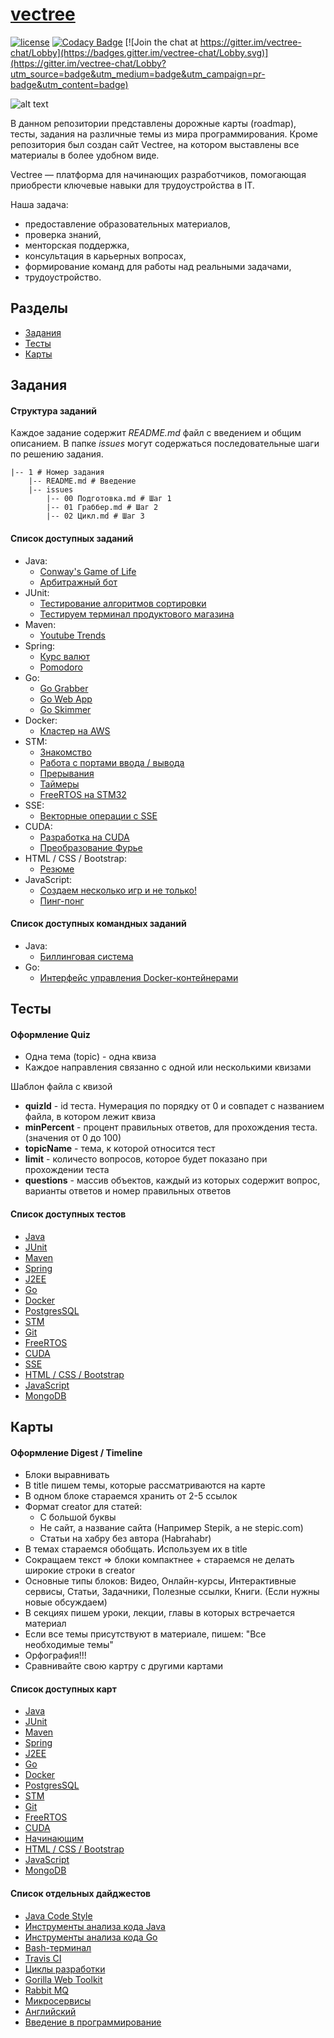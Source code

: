 # [vectree](http://vectree.ru/)

[![license][license-badge]][LICENSE] [![Codacy Badge](https://api.codacy.com/project/badge/Grade/96071bdddd4548eba86b955593671ec4)](https://www.codacy.com/app/vectree/resources?utm_source=github.com&amp;utm_medium=referral&amp;utm_content=vectree/resources&amp;utm_campaign=Badge_Grade)
[![Join the chat at https://gitter.im/vectree-chat/Lobby](https://badges.gitter.im/vectree-chat/Lobby.svg)](https://gitter.im/vectree-chat/Lobby?utm_source=badge&utm_medium=badge&utm_campaign=pr-badge&utm_content=badge)

![alt text](https://sun9-7.userapi.com/c841624/v841624284/28b96/aJT1-hf8yts.jpg)

В данном репозитории представлены дорожные карты (roadmap), тесты, задания на различные темы из мира программирования. Кроме репозитория был создан сайт Vectree, на котором выставлены все материалы в более удобном виде.

Vectree — платформа для начинающих разработчиков, помогающая приобрести ключевые навыки для трудоустройства в IT.

Наша задача:
- предоставление образовательных материалов,
- проверка знаний, 
- менторская поддержка,
- консультация в карьерных вопросах,
- формирование команд для работы над реальными задачами,
- трудоустройство.

## Разделы
* [Задания](https://github.com/vectree/resources#Задания)
* [Тесты](https://github.com/vectree/resources#Тесты)
* [Карты](https://github.com/vectree/resources#Карты)

## Задания
#### Структура заданий
Каждое задание содержит *README.md* файл с введением и общим описанием. В папке *issues* могут содержаться последовательные шаги по решению задания. 
```
|-- 1 # Номер задания
    |-- README.md # Введение
    |-- issues
        |-- 00 Подготовка.md # Шаг 1
        |-- 01 Граббер.md # Шаг 2
        |-- 02 Цикл.md # Шаг 3
```

#### Список доступных заданий
- Java:
  * [Conway's Game of Life](https://box.vectree.ru/task/0)
  * [Арбитражный бот](https://box.vectree.ru/task/5)
- JUnit:
  * [Тестирование алгоритмов сортировки](https://box.vectree.ru/task/6)
  * [Тестируем терминал продуктового магазина](https://box.vectree.ru/task/7)
- Maven:
  * [Youtube Trends](https://box.vectree.ru/task/8)
- Spring:
  * [Курс валют](https://box.vectree.ru/task/9)
  * [Pomodoro](https://box.vectree.ru/task/10)
- Go:
  * [Go Grabber](https://box.vectree.ru/task/1)
  * [Go Web App](https://box.vectree.ru/task/2)
  * [Go Skimmer](https://box.vectree.ru/task/3)
- Docker:
  * [Кластер на AWS](https://box.vectree.ru/task/4)
- STM:
  * [Знакомство](https://box.vectree.ru/task/11)
  * [Работа с портами ввода / вывода](https://box.vectree.ru/task/12)
  * [Прерывания](https://box.vectree.ru/task/13)
  * [Таймеры](https://box.vectree.ru/task/14)
  * [FreeRTOS на STM32](https://box.vectree.ru/task/15)
- SSE:
  * [Векторные операции с SSE](https://box.vectree.ru/task/16)
- CUDA:
  * [Разработка на CUDA](https://box.vectree.ru/task/17)
  * [Преобразование Фурье](https://box.vectree.ru/task/18)
- HTML / CSS / Bootstrap:
  * [Резюме](https://box.vectree.ru/task/19)
- JavaScript:
  * [Создаем несколько игр и не только!](https://box.vectree.ru/task/19)
  * [Пинг-понг](https://box.vectree.ru/task/20)
    
#### Список доступных командных заданий
- Java:
  * [Биллинговая система](https://box.vectree.ru/practice/0)
- Go:
  * [Интерфейс управления Docker-контейнерами](https://box.vectree.ru/practice/1)

## Тесты
#### Оформление Quiz
- Одна тема (topic) - одна квиза
- Каждое направления связанно с одной или несколькими квизами
 
Шаблон файла c квизой

- **quizId** - id теста. Нумерация по порядку от 0 и совпадет с названием файла, в котором лежит квиза
- **minPercent** - процент правильных ответов, для прохождения теста. (значения от 0 до 100)
- **topicName** - тема, к которой относится тест
- **limit** - количесто вопросов, которое будет показано при прохождении теста
- **questions** - массив объектов, каждый из которых содержит вопрос, варианты ответов и номер правильных ответов

#### Список доступных тестов
- [Java](https://box.vectree.ru/quiz/1)
- [JUnit](https://box.vectree.ru/quiz/5)
- [Maven](https://box.vectree.ru/quiz/3)
- [Spring](https://box.vectree.ru/quiz/6)
- [J2EE](https://box.vectree.ru/quiz/7)
- [Go](https://box.vectree.ru/quiz/8)
- [Docker](https://box.vectree.ru/quiz/9)
- [PostgresSQL](https://box.vectree.ru/quiz/2)
- [STM](https://box.vectree.ru/quiz/11)
- [Git](https://box.vectree.ru/quiz/4)
- [FreeRTOS](https://box.vectree.ru/quiz/12)
- [CUDA](https://box.vectree.ru/quiz/14)
- [SSE](https://box.vectree.ru/quiz/13)
- [HTML / CSS / Bootstrap](https://box.vectree.ru/quiz/15)
- [JavaScript](https://box.vectree.ru/quiz/16)
- [MongoDB](https://box.vectree.ru/quiz/17)

## Карты

#### Оформление Digest / Timeline
- Блоки выравнивать
- В title пишем темы, которые рассматриваются на карте
- В одном блоке стараемся хранить от 2-5 ссылок
- Формат creator для статей: 
  * С большой буквы
  * Не сайт, а название сайта (Например Stepik, а не stepic.com)
  * Статьи на хабру без автора (Habrahabr)
- В темах стараемся обобщать. Используем их в title
- Сокращаем текст => блоки компактнее + стараемся не делать широкие строки в creator
- Основные типы блоков: Видео, Онлайн-курсы, Интерактивные сервисы, Статьи, Задачники, Полезные ссылки, Книги. (Если нужны новые обсуждаем)
- В секциях пишем уроки, лекции, главы в которых встречается материал
- Если все темы присутствуют в материале, пишем: "Все необходимые темы"
- Орфография!!! 
- Сравнивайте свою картру с другими картами

#### Список доступных карт
- [Java](https://box.vectree.ru/timeline/1)
- [JUnit](https://vectree.ru/timeline/5)
- [Maven](https://vectree.ru/timeline/4)
- [Spring](https://vectree.ru/timeline/3)
- [J2EE](https://vectree.ru/timeline/2)
- [Go](https://vectree.ru/timeline/10)
- [Docker](https://vectree.ru/timeline/14)
- [PostgresSQL](https://vectree.ru/timeline/6)
- [STM](https://vectree.ru/timeline/13)
- [Git](https://vectree.ru/timeline/7)
- [FreeRTOS](https://vectree.ru/timeline/15)
- [CUDA](https://vectree.ru/timeline/9)
- [Начинающим](https://vectree.ru/timeline/17)
- [HTML / CSS / Bootstrap](https://vectree.ru/timeline/19)
- [JavaScript](https://vectree.ru/timeline/20)
- [MongoDB](https://vectree.ru/timeline/21)

#### Список отдельных дайджестов
- [Java Code Style](https://vectree.ru/digest/18)
- [Инструменты анализа кода Java](https://vectree.ru/digest/22)
- [Инструменты анализа кода Go](https://vectree.ru/digest/27)
- [Bash-терминал](https://vectree.ru/digest/19)
- [Travis CI](https://vectree.ru/digest/21)
- [Циклы разработки](https://vectree.ru/digest/23)
- [Gorilla Web Toolkit](https://vectree.ru/digest/29)
- [Rabbit MQ](https://vectree.ru/digest/34)
- [Микросервисы](https://vectree.ru/digest/35)
- [Английский](https://vectree.ru/digest/41)
- [Введение в программирование](https://vectree.ru/digest/41)

[LICENSE]: ./LICENSE.md
[license-badge]: https://img.shields.io/badge/license-MIT-blue.svg


